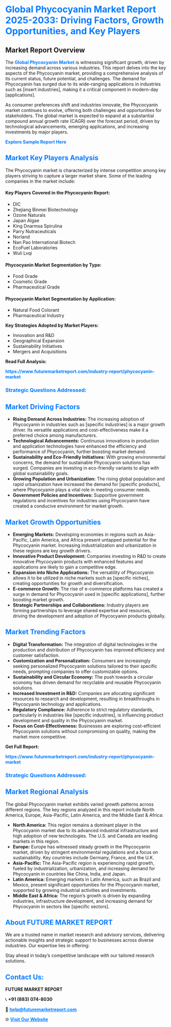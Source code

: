 <h1 style="color: #007BFF;">Global Phycocyanin Market Report 2025-2033: Driving Factors, Growth Opportunities, and Key Players</h1>

<section id="overview">
<h2>Market Report Overview</h2>
<p>The <a href="https://www.futuremarketreport.com/industry-report/phycocyanin-market" style="color: #007BFF; text-decoration: none;"><strong>Global Phycocyanin Market</strong></a> is witnessing significant growth, driven by increasing demand across various industries. This report delves into the key aspects of the Phycocyanin market, providing a comprehensive analysis of its current status, future potential, and challenges. The demand for Phycocyanin has surged due to its wide-ranging applications in industries such as [insert industries], making it a critical component in modern-day [applications].</p>
<p>As consumer preferences shift and industries innovate, the Phycocyanin market continues to evolve, offering both challenges and opportunities for stakeholders. The global market is expected to expand at a substantial compound annual growth rate (CAGR) over the forecast period, driven by technological advancements, emerging applications, and increasing investments by major players.</p>
</section>

<section id="overview">
<p><a href="https://www.futuremarketreport.com/request-sample/reportId=80039" style="color: #007BFF; text-decoration: none;"><strong>Explore Sample Report Here</strong></a></p>
</section>

<section id="key-players">
<h2 style="color: #007BFF;">Market Key Players Analysis</h2>
<p>The Phycocyanin market is characterized by intense competition among key players striving to capture a larger market share. Some of the leading companies in the market include:</p>
<h4>Key Players Covered in the Phycocyanin Report:</h4>
<ul><li>DIC</li><li>Zhejiang Binmei Biotechnology</li><li>Ozone Naturals</li><li>Japan Algae</li><li>King Dnarmsa Spirulina</li><li>Parry Nutraceuticals</li><li>Norland</li><li>Nan Pao International Biotech</li><li>EcoFuel Laboratories</li><li>Wuli Lvqi</li></ul>
<h4>Phycocyanin Market Segmentation by Type:</h4>
<ul><li>Food Grade</li><li>Cosmetic Grade</li><li>Pharmaceutical Grade</li></ul>

<h4>Phycocyanin Market Segmentation by Application:</h4>
<ul><li>Natural Food Colorant</li><li>Pharmaceutical Industry</li></ul>
<p><strong>Key Strategies Adopted by Market Players:</strong></p>
<ul>
<li>Innovation and R&D</li>
<li>Geographical Expansion</li>
<li>Sustainability Initiatives</li>
<li>Mergers and Acquisitions</li>
</ul>
</section>

<section>
<p><strong>Read Full Analysis: </strong></p><a href="https://www.futuremarketreport.com/industry-report/phycocyanin-market" style="color: #007BFF; text-decoration: none;"><strong>https://www.futuremarketreport.com/industry-report/phycocyanin-market</strong></a>
<h3 style="color: #007BFF;">Strategic Questions Addressed:</h3>
</section>

<section id="driving-factors">
<h2 style="color: #007BFF;">Market Driving Factors</h2>
<ul>
<li><strong>Rising Demand Across Industries:</strong> The increasing adoption of Phycocyanin in industries such as [specific industries] is a major growth driver. Its versatile applications and cost-effectiveness make it a preferred choice among manufacturers.</li>
<li><strong>Technological Advancements:</strong> Continuous innovations in production and application technologies have enhanced the efficiency and performance of Phycocyanin, further boosting market demand.</li>
<li><strong>Sustainability and Eco-Friendly Initiatives:</strong> With growing environmental concerns, the demand for sustainable Phycocyanin solutions has surged. Companies are investing in eco-friendly variants to align with global sustainability goals.</li>
<li><strong>Growing Population and Urbanization:</strong> The rising global population and rapid urbanization have increased the demand for [specific products], where Phycocyanin plays a vital role in meeting consumer needs.</li>
<li><strong>Government Policies and Incentives:</strong> Supportive government regulations and incentives for industries using Phycocyanin have created a conducive environment for market growth.</li>
</ul>
</section>

<section id="growth-opportunities">
<h2 style="color: #007BFF;">Market Growth Opportunities</h2>
<ul>
<li><strong>Emerging Markets:</strong> Developing economies in regions such as Asia-Pacific, Latin America, and Africa present untapped potential for the Phycocyanin market. Increasing industrialization and urbanization in these regions are key growth drivers.</li>
<li><strong>Innovative Product Development:</strong> Companies investing in R&D to create innovative Phycocyanin products with enhanced features and applications are likely to gain a competitive edge.</li>
<li><strong>Expansion into Niche Applications:</strong> The versatility of Phycocyanin allows it to be utilized in niche markets such as [specific niches], creating opportunities for growth and diversification.</li>
<li><strong>E-commerce Growth:</strong> The rise of e-commerce platforms has created a surge in demand for Phycocyanin used in [specific applications], further boosting market growth.</li>
<li><strong>Strategic Partnerships and Collaborations:</strong> Industry players are forming partnerships to leverage shared expertise and resources, driving the development and adoption of Phycocyanin products globally.</li>
</ul>
</section>

<section id="trending-factors">
<h2 style="color: #007BFF;">Market Trending Factors</h2>
<ul>
<li><strong>Digital Transformation:</strong> The integration of digital technologies in the production and distribution of Phycocyanin has improved efficiency and customer satisfaction.</li>
<li><strong>Customization and Personalization:</strong> Consumers are increasingly seeking personalized Phycocyanin solutions tailored to their specific needs, prompting companies to offer customizable options.</li>
<li><strong>Sustainability and Circular Economy:</strong> The push towards a circular economy has driven demand for recyclable and reusable Phycocyanin solutions.</li>
<li><strong>Increased Investment in R&D:</strong> Companies are allocating significant resources to research and development, resulting in breakthroughs in Phycocyanin technology and applications.</li>
<li><strong>Regulatory Compliance:</strong> Adherence to strict regulatory standards, particularly in industries like [specific industries], is influencing product development and quality in the Phycocyanin market.</li>
<li><strong>Focus on Cost-Effectiveness:</strong> Businesses are exploring cost-efficient Phycocyanin solutions without compromising on quality, making the market more competitive.</li>
</ul>
</section>

<section>
<p><strong>Get Full Report: </strong></p><a href="https://www.futuremarketreport.com/industry-report/phycocyanin-market" style="color: #007BFF; text-decoration: none;"><strong>https://www.futuremarketreport.com/industry-report/phycocyanin-market</strong></a>
<h3 style="color: #007BFF;">Strategic Questions Addressed:</h3>
</section>


<section id="regional-analysis">
<h2 style="color: #007BFF;">Market Regional Analysis</h2>
<p>The global Phycocyanin market exhibits varied growth patterns across different regions. The key regions analyzed in this report include North America, Europe, Asia-Pacific, Latin America, and the Middle East & Africa:</p>
<ul>
<li><strong>North America:</strong> This region remains a dominant player in the Phycocyanin market due to its advanced industrial infrastructure and high adoption of new technologies. The U.S. and Canada are leading markets in this region.</li>
<li><strong>Europe:</strong> Europe has witnessed steady growth in the Phycocyanin market, driven by stringent environmental regulations and a focus on sustainability. Key countries include Germany, France, and the U.K.</li>
<li><strong>Asia-Pacific:</strong> The Asia-Pacific region is experiencing rapid growth, fueled by industrialization, urbanization, and increasing demand for Phycocyanin in countries like China, India, and Japan.</li>
<li><strong>Latin America:</strong> Emerging markets in Latin America, such as Brazil and Mexico, present significant opportunities for the Phycocyanin market, supported by growing industrial activities and investments.</li>
<li><strong>Middle East & Africa:</strong> The region’s growth is driven by expanding industries, infrastructure development, and increasing demand for Phycocyanin in sectors like [specific sectors].</li>
</ul>
</section>

<footer>
<h2 style="color: #007BFF;">About FUTURE MARKET REPORT</h2>
<p>We are a trusted name in market research and advisory services, delivering actionable insights and strategic support to businesses across diverse industries. Our expertise lies in offering:</p>

<p>Stay ahead in today’s competitive landscape with our tailored research solutions.</p>

<h2 style="color: #007BFF;">Contact Us:</h2>
<p><strong>FUTURE MARKET REPORT</strong></p>
<p>📞 <strong>+91 (883) 074-8030</strong></p>
<p>📧 <strong><a href="mailto:help@futuremarketreport.com" style="color: #007BFF;">help@futuremarketreport.com</a></strong></p>
<p>🌐 <strong><a href="https://www.futuremarketreport.com/" style="color: #007BFF;">Visit Our Website</a></strong></p>
</footer>
